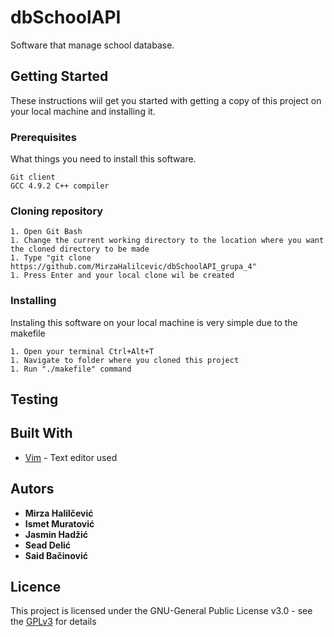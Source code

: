 # dbSchoolAPI

Software that manage school database.

## Getting Started

These instructions wiil get you started with getting a copy of this project on your local machine and installing it.

### Prerequisites

What things you need to install this software.

```
Git client
GCC 4.9.2 C++ compiler
```
### Cloning repository
```
1. Open Git Bash
1. Change the current working directory to the location where you want the cloned directory to be made
1. Type "git clone https://github.com/MirzaHalilcevic/dbSchoolAPI_grupa_4"
1. Press Enter and your local clone wil be created
```

### Installing

Instaling this software on your local machine is very simple due to the makefile

```
1. Open your terminal Ctrl+Alt+T
1. Navigate to folder where you cloned this project
1. Run "./makefile" command
```
## Testing 

## Built With

* [Vim](http://www.vim.org/) - Text editor used

## Autors

* **Mirza Halilčević**
* **Ismet Muratović**
* **Jasmin Hadžić**
* **Sead Delić**
* **Said Bačinović**

## Licence
This project is licensed under the GNU-General Public License v3.0 - see the [GPLv3](https://www.gnu.org/licenses/gpl-3.0.en.html) for details

